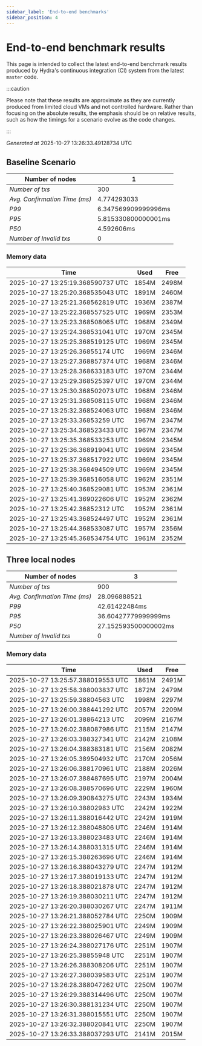```yaml
--- 
sidebar_label: 'End-to-end benchmarks' 
sidebar_position: 4 
--- 
```


# End-to-end benchmark results 

This page is intended to collect the latest end-to-end benchmark  results produced by Hydra's continuous integration (CI) system from  the latest `master` code.

:::caution

Please note that these results are approximate  as they are currently produced from limited cloud VMs and not controlled hardware.  Rather than focusing on the absolute results,   the emphasis should be on relative results,  such as how the timings for a scenario evolve as the code changes.

:::

_Generated at_  2025-10-27 13:26:33.49128734 UTC


## Baseline Scenario



| Number of nodes |  1 | 
| -- | -- |
| _Number of txs_ | 300 |
| _Avg. Confirmation Time (ms)_ | 4.774293033 |
| _P99_ | 6.347569909999996ms |
| _P95_ | 5.815330800000001ms |
| _P50_ | 4.592606ms |
| _Number of Invalid txs_ | 0 |
      

### Memory data 

 | Time | Used | Free | 
|------------------------------------|------|------|
 | 2025-10-27 13:25:19.368590737 UTC | 1854M | 2498M | 
 | 2025-10-27 13:25:20.368535043 UTC | 1891M | 2460M | 
 | 2025-10-27 13:25:21.368562819 UTC | 1936M | 2387M | 
 | 2025-10-27 13:25:22.368557525 UTC | 1969M | 2353M | 
 | 2025-10-27 13:25:23.368508065 UTC | 1968M | 2349M | 
 | 2025-10-27 13:25:24.368531041 UTC | 1970M | 2345M | 
 | 2025-10-27 13:25:25.368519125 UTC | 1969M | 2345M | 
 | 2025-10-27 13:25:26.36855174 UTC | 1969M | 2346M | 
 | 2025-10-27 13:25:27.368857374 UTC | 1968M | 2346M | 
 | 2025-10-27 13:25:28.368633183 UTC | 1970M | 2344M | 
 | 2025-10-27 13:25:29.368525397 UTC | 1970M | 2344M | 
 | 2025-10-27 13:25:30.368502073 UTC | 1968M | 2346M | 
 | 2025-10-27 13:25:31.368508115 UTC | 1968M | 2346M | 
 | 2025-10-27 13:25:32.368524063 UTC | 1968M | 2346M | 
 | 2025-10-27 13:25:33.36853259 UTC | 1967M | 2347M | 
 | 2025-10-27 13:25:34.368523433 UTC | 1967M | 2347M | 
 | 2025-10-27 13:25:35.368533253 UTC | 1969M | 2345M | 
 | 2025-10-27 13:25:36.368919041 UTC | 1969M | 2345M | 
 | 2025-10-27 13:25:37.368517922 UTC | 1969M | 2345M | 
 | 2025-10-27 13:25:38.368494509 UTC | 1969M | 2345M | 
 | 2025-10-27 13:25:39.368516058 UTC | 1962M | 2351M | 
 | 2025-10-27 13:25:40.368529081 UTC | 1953M | 2361M | 
 | 2025-10-27 13:25:41.369022606 UTC | 1952M | 2362M | 
 | 2025-10-27 13:25:42.36852312 UTC | 1952M | 2361M | 
 | 2025-10-27 13:25:43.368524497 UTC | 1952M | 2361M | 
 | 2025-10-27 13:25:44.368533087 UTC | 1957M | 2356M | 
 | 2025-10-27 13:25:45.368534754 UTC | 1961M | 2352M | 


## Three local nodes



| Number of nodes |  3 | 
| -- | -- |
| _Number of txs_ | 900 |
| _Avg. Confirmation Time (ms)_ | 28.096888521 |
| _P99_ | 42.61422484ms |
| _P95_ | 36.60427779999999ms |
| _P50_ | 27.152593500000002ms |
| _Number of Invalid txs_ | 0 |
      

### Memory data 

 | Time | Used | Free | 
|------------------------------------|------|------|
 | 2025-10-27 13:25:57.388019553 UTC | 1861M | 2491M | 
 | 2025-10-27 13:25:58.388003837 UTC | 1872M | 2479M | 
 | 2025-10-27 13:25:59.38804563 UTC | 1998M | 2297M | 
 | 2025-10-27 13:26:00.388441292 UTC | 2057M | 2209M | 
 | 2025-10-27 13:26:01.38864213 UTC | 2099M | 2167M | 
 | 2025-10-27 13:26:02.388087986 UTC | 2115M | 2147M | 
 | 2025-10-27 13:26:03.388327341 UTC | 2142M | 2108M | 
 | 2025-10-27 13:26:04.388383181 UTC | 2156M | 2082M | 
 | 2025-10-27 13:26:05.389504932 UTC | 2170M | 2056M | 
 | 2025-10-27 13:26:06.388170961 UTC | 2188M | 2026M | 
 | 2025-10-27 13:26:07.388487695 UTC | 2197M | 2004M | 
 | 2025-10-27 13:26:08.388570696 UTC | 2229M | 1960M | 
 | 2025-10-27 13:26:09.390843275 UTC | 2243M | 1934M | 
 | 2025-10-27 13:26:10.38802983 UTC | 2242M | 1922M | 
 | 2025-10-27 13:26:11.388016442 UTC | 2242M | 1919M | 
 | 2025-10-27 13:26:12.388048806 UTC | 2246M | 1914M | 
 | 2025-10-27 13:26:13.388023483 UTC | 2246M | 1914M | 
 | 2025-10-27 13:26:14.388031315 UTC | 2246M | 1914M | 
 | 2025-10-27 13:26:15.388263696 UTC | 2246M | 1914M | 
 | 2025-10-27 13:26:16.388043279 UTC | 2247M | 1912M | 
 | 2025-10-27 13:26:17.388019133 UTC | 2247M | 1912M | 
 | 2025-10-27 13:26:18.388021878 UTC | 2247M | 1912M | 
 | 2025-10-27 13:26:19.388030211 UTC | 2247M | 1912M | 
 | 2025-10-27 13:26:20.388030267 UTC | 2247M | 1911M | 
 | 2025-10-27 13:26:21.388052784 UTC | 2250M | 1909M | 
 | 2025-10-27 13:26:22.388025901 UTC | 2249M | 1909M | 
 | 2025-10-27 13:26:23.388026467 UTC | 2249M | 1909M | 
 | 2025-10-27 13:26:24.388027176 UTC | 2251M | 1907M | 
 | 2025-10-27 13:26:25.38855948 UTC | 2251M | 1907M | 
 | 2025-10-27 13:26:26.388308206 UTC | 2251M | 1907M | 
 | 2025-10-27 13:26:27.388039583 UTC | 2251M | 1907M | 
 | 2025-10-27 13:26:28.388047262 UTC | 2250M | 1907M | 
 | 2025-10-27 13:26:29.388314496 UTC | 2250M | 1907M | 
 | 2025-10-27 13:26:30.388131234 UTC | 2250M | 1907M | 
 | 2025-10-27 13:26:31.388015551 UTC | 2250M | 1907M | 
 | 2025-10-27 13:26:32.388020841 UTC | 2250M | 1907M | 
 | 2025-10-27 13:26:33.388037293 UTC | 2141M | 2015M | 


